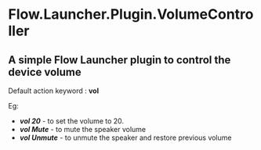 # Flow.Launcher.Plugin.VolumeController

## A simple Flow Launcher plugin to control the device volume

Default action keyword : **vol**

Eg:
- **_vol 20_**  -  to set the volume to 20.
- **_vol Mute_**  -  to mute the speaker volume
- **_vol Unmute_**  -  to unmute the speaker and restore previous volume
